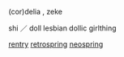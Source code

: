 (cor)delia , zeke

shi ／ doll lesbian dollic girlthing
  
[rentry](https://rentry.co/dollicism) [retrospring](https://retrospring.net/@catalan) [neospring](https://neospring.org/@catalan)
